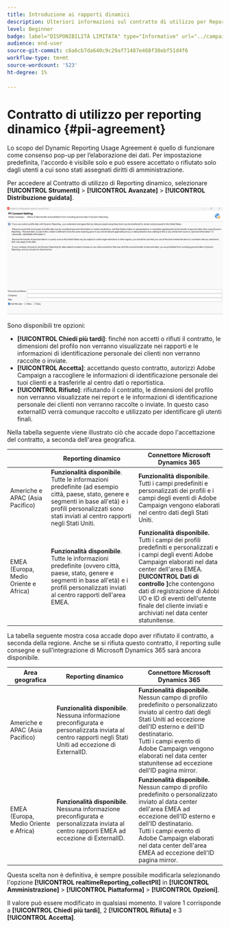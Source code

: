 ```yaml
---
title: Introduzione ai rapporti dinamici
description: Ulteriori informazioni sul contratto di utilizzo per Reporting dinamico
level: Beginner
badge: label="DISPONIBILITÀ LIMITATA" type="Informative" url="../campaign-standard-migration-home.md" tooltip="Limitato agli utenti Campaign Standard migrati"
audience: end-user
source-git-commit: c6a6cb7da640c9c29af71487e468f38ebf51d4f6
workflow-type: tm+mt
source-wordcount: '523'
ht-degree: 1%

---
```



# Contratto di utilizzo per reporting dinamico {#pii-agreement}

Lo scopo del Dynamic Reporting Usage Agreement è quello di funzionare come consenso pop-up per l’elaborazione dei dati. Per impostazione predefinita, l&#39;accordo è visibile solo e può essere accettato o rifiutato solo dagli utenti a cui sono stati assegnati diritti di amministrazione.

Per accedere al Contratto di utilizzo di Reporting dinamico, selezionare **[!UICONTROL Strumenti]** > **[!UICONTROL Avanzate]** > **[!UICONTROL Distribuzione guidata]**.

![](assets/pii-agreement.png)

Sono disponibili tre opzioni:

* **[!UICONTROL Chiedi più tardi]**: finché non accetti o rifiuti il contratto, le dimensioni del profilo non verranno visualizzate nei rapporti e le informazioni di identificazione personale dei clienti non verranno raccolte o inviate.
* **[!UICONTROL Accetta]**: accettando questo contratto, autorizzi Adobe Campaign a raccogliere le informazioni di identificazione personale dei tuoi clienti e a trasferirle al centro dati o reportistica.
* **[!UICONTROL Rifiuto]**: rifiutando il contratto, le dimensioni del profilo non verranno visualizzate nei report e le informazioni di identificazione personale dei clienti non verranno raccolte o inviate. In questo caso externalID verrà comunque raccolto e utilizzato per identificare gli utenti finali.

Nella tabella seguente viene illustrato ciò che accade dopo l&#39;accettazione del contratto, a seconda dell&#39;area geografica.

|  | Reporting dinamico | Connettore Microsoft Dynamics 365 |
|---|---|---|
| Americhe e APAC (Asia Pacifico) | **Funzionalità disponibile**. <br>Tutte le informazioni predefinite (ad esempio città, paese, stato, genere e segmenti in base all&#39;età) e i profili personalizzati sono stati inviati al centro rapporti negli Stati Uniti. | **Funzionalità disponibile**. <br>Tutti i campi predefiniti e personalizzati dei profili e i campi degli eventi di Adobe Campaign vengono elaborati nel centro dati degli Stati Uniti. |
| EMEA (Europa, Medio Oriente e Africa) | **Funzionalità disponibile**. <br>Tutte le informazioni predefinite (ovvero città, paese, stato, genere e segmenti in base all&#39;età) e i profili personalizzati inviati al centro rapporti dell&#39;area EMEA. | **Funzionalità disponibile.** <br>Tutti i campi dei profili predefiniti e personalizzati e i campi degli eventi Adobe Campaign elaborati nel data center dell&#39;area EMEA. <br>**[!UICONTROL Dati di controllo &#x200B;]**&#x200B;che contengono dati di registrazione di Adobi I/O e ID di eventi dell&#39;utente finale del cliente inviati e archiviati nel data center statunitense. |

La tabella seguente mostra cosa accade dopo aver rifiutato il contratto, a seconda della regione. Anche se si rifiuta questo contratto, il reporting sulle consegne e sull’integrazione di Microsoft Dynamics 365 sarà ancora disponibile.

| Area geografica | Reporting dinamico | Connettore Microsoft Dynamics 365 |
|---|---|---|
| Americhe e APAC (Asia Pacifico) | **Funzionalità disponibile**. <br> Nessuna informazione preconfigurata e personalizzata inviata al centro rapporti negli Stati Uniti ad eccezione di ExternalID. | **Funzionalità disponibile**. <br>Nessun campo di profilo predefinito o personalizzato inviato al centro dati degli Stati Uniti ad eccezione dell&#39;ID esterno e dell&#39;ID destinatario. <br>Tutti i campi evento di Adobe Campaign vengono elaborati nel data center statunitense ad eccezione dell&#39;ID pagina mirror. |
| EMEA (Europa, Medio Oriente e Africa) | **Funzionalità disponibile**. <br>Nessuna informazione preconfigurata e personalizzata inviata al centro rapporti EMEA ad eccezione di ExternalID. | **Funzionalità disponibile.** <br>Nessun campo di profilo predefinito o personalizzato inviato al data center dell&#39;area EMEA ad eccezione dell&#39;ID esterno e dell&#39;ID destinatario. <br>Tutti i campi evento di Adobe Campaign elaborati nel data center dell&#39;area EMEA ad eccezione dell&#39;ID pagina mirror. |

Questa scelta non è definitiva, è sempre possibile modificarla selezionando l&#39;opzione **[!UICONTROL realtimeReporting_collectPII]** in **[!UICONTROL Amministrazione]** > **[!UICONTROL Piattaforma]** > **[!UICONTROL Opzioni]**.

Il valore può essere modificato in qualsiasi momento. Il valore 1 corrisponde a **[!UICONTROL Chiedi più tardi]**, 2 **[!UICONTROL Rifiuta]** e 3 **[!UICONTROL Accetta]**.

